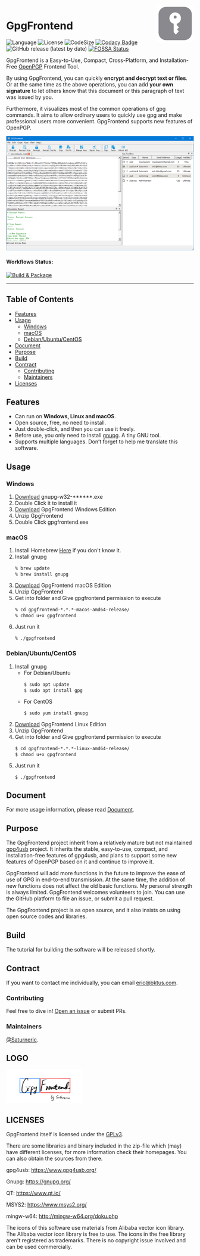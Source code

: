 <img width="100" height="100" align="right" src="https://github.com/saturneric/Blob/blob/master/logos/icon.png?raw=true" alt="ICON"/>

# GpgFrontend

![Language](https://img.shields.io/badge/language-C%2B%2B-green)
![License](https://img.shields.io/badge/License-GPL--3.0-orange)
![CodeSize](https://img.shields.io/github/languages/code-size/saturneric/GpgFrontend)
[![Codacy Badge](https://app.codacy.com/project/badge/Grade/d1750e052a85430a8f1f84e58a0fceda)](https://www.codacy.com/gh/saturneric/GpgFrontend/dashboard?utm_source=github.com&amp;utm_medium=referral&amp;utm_content=saturneric/GpgFrontend&amp;utm_campaign=Badge_Grade)
![GitHub release (latest by date)](https://img.shields.io/github/v/release/saturneric/gpgfrontend)
[![FOSSA Status](https://app.fossa.com/api/projects/git%2Bgithub.com%2Fsaturneric%2FGpgFrontend.svg?type=small)](https://app.fossa.com/projects/git%2Bgithub.com%2Fsaturneric%2FGpgFrontend?ref=badge_small)

GpgFrontend is a Easy-to-Use, Compact, Cross-Platform, and Installation-Free [OpenPGP](https://www.openpgp.org/)
Frontend Tool.

By using GpgFrontend, you can quickly **encrypt and decrypt text or files**. Or at the same time as the above
operations, you can add **your own signature** to let others know that this document or this paragraph of text was
issued by you.

Furthermore, it visualizes most of the common operations of gpg commands. It aims to allow ordinary users to quickly use
gpg and make professional users more convenient. GpgFrontend supports new features of OpenPGP.

![Main ScreenShot](https://github.com/saturneric/Blob/blob/master/screenshots/main.png?raw=true)

#### Workflows Status:

[![Build & Package](https://github.com/saturneric/GpgFrontend/actions/workflows/cmake.yml/badge.svg?branch=main)](https://github.com/saturneric/GpgFrontend/actions/workflows/cmake.yml)

---

## Table of Contents

- [Features](#features)
- [Usage](#usage)
   - [Windows](#windows)
   - [macOS](#macos)
   - [Debian/Ubuntu/CentOS](#debianubuntucentos)
- [Document](#document)
- [Purpose](#purpose)
- [Build](#build)
- [Contract](#contract)
    - [Contributing](#contributing)
    - [Maintainers](#maintainers)
- [Licenses](#LICENSES)

## Features

- Can run on **Windows, Linux and macOS**.
- Open source, free, no need to install.
- Just double-click, and then you can use it freely.
- Before use, you only need to install [gnupg](https://gnupg.org/). A tiny GNU tool.
- Supports multiple languages. Don’t forget to help me translate this software.

## Usage

### Windows

1. [Download](https://gnupg.org/ftp/gcrypt/binary/gnupg-w32-2.3.1_20210420.exe) gnupg-w32-******.exe
2. Double Click it to install it
3. [Download](https://github.com/saturneric/GpgFrontend/releases) GpgFrontend Windows Edition
4. Unzip GpgFrontend
5. Double Click gpgfrontend.exe

### macOS
1. Install Homebrew [Here](https://brew.sh/) if you don't know it.
2. Install gnupg
    ```shell
    % brew update
    % brew install gnupg
    ```
3. [Download](https://github.com/saturneric/GpgFrontend/releases) GpgFrontend macOS Edition
4. Unzip GpgFrontend
5. Get into folder and Give gpgfrontend permission to execute
    ```shell
    % cd gpgfrontend-*.*.*-macos-amd64-release/
    % chmod u+x gpgfrontend
    ```
6. Just run it
    ```shell
    % ./gpgfrontend
    ```

### Debian/Ubuntu/CentOS
1. Install gnupg
    - For Debian/Ubuntu
       ```shell
       $ sudo apt update
       $ sudo apt install gpg
       ```
    - For CentOS
       ```shell
       $ sudo yum install gnupg
       ```
2. [Download](https://github.com/saturneric/GpgFrontend/releases) GpgFrontend Linux Edition
3. Unzip GpgFrontend
4. Get into folder and Give gpgfrontend permission to execute
    ```shell
    $ cd gpgfrontend-*.*.*-linux-amd64-release/
    $ chmod u+x gpgfrontend
    ```
5. Just run it
    ```shell
    $ ./gpgfrontend
    ```

## Document

For more usage information, please read [Document](https://saturneric.github.io/GpgFrontend/index.html#/).

## Purpose

The GpgFrontend project inherit from a relatively mature but not maintained [gpg4usb](https://www.gpg4usb.org/) project.
It inherits the stable, easy-to-use, compact, and installation-free features of gpg4usb, and plans to support some new
features of OpenPGP based on it and continue to improve it.

GpgFrontend will add more functions in the future to improve the ease of use of GPG in end-to-end transmission. At the
same time, the addition of new functions does not affect the old basic functions. My personal strength is always
limited. GpgFrontend welcomes volunteers to join. You can use the GitHub platform to file an issue, or submit a pull
request.

The GpgFrontend project is as open source, and it also insists on using open source codes and libraries.

## Build

The tutorial for building the software will be released shortly.

## Contract

If you want to contact me individually, you can email [eric@bktus.com](mailto:eric@bktus.com). 

### Contributing

Feel free to dive in! [Open an issue](https://github.com/saturneric/GpgFrontend/issues/new) or submit PRs.

### Maintainers

[@Saturneric](https://github.com/saturneric).

## LOGO

![logo](https://github.com/saturneric/Blob/blob/master/logos/gpgfrontend-logo.jpg?raw=true)

## LICENSES

GpgFrontend itself is licensed under the [GPLv3](COPYING).

There are some libraries and binary included in the zip-file which (may) have different
licenses, for more information check their homepages. You can also obtain the sources from there.

gpg4usb: https://www.gpg4usb.org/

Gnupg: https://gnupg.org/

QT: https://www.qt.io/

MSYS2: https://www.msys2.org/

mingw-w64: http://mingw-w64.org/doku.php

The icons of this software use materials from Alibaba vector icon library. The Alibaba vector icon library is free to
use. The icons in the free library aren't registered as trademarks. There is no copyright issue involved and can be used
commercially.

